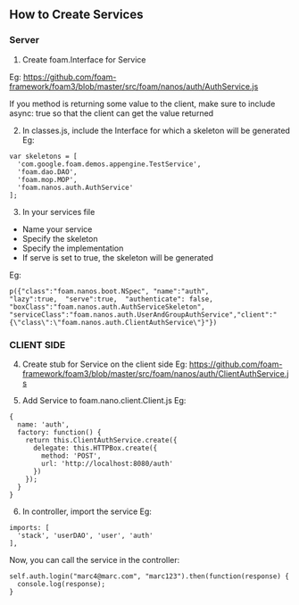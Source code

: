 ## How to Create Services

### Server
1. Create foam.Interface for Service

Eg: https://github.com/foam-framework/foam3/blob/master/src/foam/nanos/auth/AuthService.js


If you method is returning some value to the client, make sure to include
async: true so that the client can get the value returned

2. In classes.js, include the Interface for which a skeleton will be generated
Eg:
```
var skeletons = [
  'com.google.foam.demos.appengine.TestService',
  'foam.dao.DAO',
  'foam.mop.MOP',
  'foam.nanos.auth.AuthService'
];
```

3. In your services file
  - Name your service
  - Specify the skeleton
  - Specify the implementation
  - If serve is set to true, the skeleton will be generated

 Eg:

 `p({"class":"foam.nanos.boot.NSpec", "name":"auth",                        "lazy":true,  "serve":true,  "authenticate": false, "boxClass":"foam.nanos.auth.AuthServiceSkeleton", "serviceClass":"foam.nanos.auth.UserAndGroupAuthService","client":"{\"class\":\"foam.nanos.auth.ClientAuthService\"}"})`

### CLIENT SIDE
4. Create stub for Service on the client side
Eg: https://github.com/foam-framework/foam3/blob/master/src/foam/nanos/auth/ClientAuthService.js

5. Add Service to foam.nano.client.Client.js
Eg:
```
{
  name: 'auth',
  factory: function() {
    return this.ClientAuthService.create({
      delegate: this.HTTPBox.create({
        method: 'POST',
        url: 'http://localhost:8080/auth'
      })
    });
  }
}
```

6. In controller, import the service
Eg:
```
imports: [
  'stack', 'userDAO', 'user', 'auth'
],
```

Now, you can call the service in the controller:
```
self.auth.login("marc4@marc.com", "marc123").then(function(response) {
  console.log(response);
}
```
